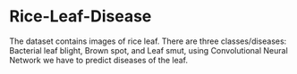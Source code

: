 # Rice-Leaf-Disease
The dataset contains images of rice leaf. There are three classes/diseases: Bacterial leaf blight, Brown spot, and Leaf smut, using Convolutional Neural Network we have to predict diseases of the leaf.
